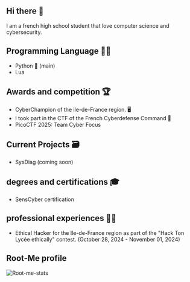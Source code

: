 ## Hi there 👋

I am a french high school student that love computer science and cybersecurity.

## Programming Language 🧑‍💻
* Python 🐍 (main)
* Lua

## Awards and competition 🏆

* CyberChampion of the ile-de-France region. 🖥️
* I took part in the CTF of the French Cyberdefense Command 🔐
* PicoCTF 2025: Team Cyber Focus

## Current Projects 🗃️

* SysDiag (coming soon)

## degrees and certifications 🎓

* SensCyber certification

## professional experiences 🧑‍💼

* Ethical Hacker for the Ile-de-France region as part of the "Hack Ton Lycée ethically" contest. (October 28, 2024 - November 01, 2024)

## Root-Me profile
![Root-me-stats](https://root-me-diff.vercel.app/rm-gh?nickname=SuperAnimaux&style=midnight)

<!--
**SuperAnimaux/SuperAnimaux** is a ✨ _special_ ✨ repository because its `README.md` (this file) appears on your GitHub profile.

Here are some ideas to get you started:

- 🔭 I’m currently working on ...
- 🌱 I’m currently learning ...
- 👯 I’m looking to collaborate on ...
- 🤔 I’m looking for help with ...
- 💬 Ask me about ...
- 📫 How to reach me: ...
- 😄 Pronouns: ...
- ⚡ Fun fact: ...
-->
